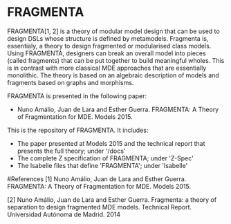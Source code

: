 # FRAGMENTA
FRAGMENTA[1, 2] is a theory of modular model design that can be used to design DSLs whose structure is defined by metamodels. Fragmenta is, essentialy, a theory to design fragmented or modularised class models. Using FRAGMENTA, designers can break an overall model into pieces (called fragments) that can be put together to build meaningful wholes. This is in contrast with more classical MDE approaches that are essentially monolithic. The theory is based on an algebraic description of models and fragments based on graphs and morphisms.

FRAGMENTA is presented in the following paper:

* Nuno Amálio, Juan de Lara and Esther Guerra. FRAGMENTA: A Theory of Fragmentation for MDE. Models 2015.

This is the repository of FRAGMENTA. It includes:
* The paper presented at Models 2015 and the technical report that presents the full theory; under '/docs'
* The complete Z specification of FRAGMENTA; under 'Z-Spec'
* The Isabelle files that define 'FRAGMENTA'; under 'Isabelle'

#References
[1] Nuno Amálio, Juan de Lara and Esther Guerra. FRAGMENTA: A Theory of Fragmentation for MDE. Models 2015.

[2] Nuno Amálio, Juan de Lara and Esther Guerra. Fragmenta: a theory of separation to design fragmented MDE models. Technical Report. Universidad Autónoma de Madrid. 2014


